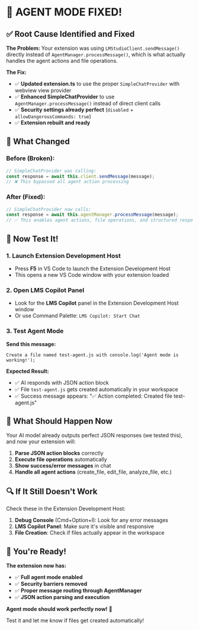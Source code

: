 # 🎉 AGENT MODE FIXED! 

## ✅ Root Cause Identified and Fixed

**The Problem:** 
Your extension was using `LMStudioClient.sendMessage()` directly instead of `AgentManager.processMessage()`, which is what actually handles the agent actions and file operations.

**The Fix:**
- ✅ **Updated extension.ts** to use the proper `SimpleChatProvider` with webview view provider
- ✅ **Enhanced SimpleChatProvider** to use `AgentManager.processMessage()` instead of direct client calls
- ✅ **Security settings already perfect** (`disabled` + `allowDangerousCommands: true`)
- ✅ **Extension rebuilt and ready**

## 🚀 What Changed

### Before (Broken):
```typescript
// SimpleChatProvider was calling:
const response = await this.client.sendMessage(message);
// ❌ This bypassed all agent action processing
```

### After (Fixed):
```typescript
// SimpleChatProvider now calls:
const response = await this.agentManager.processMessage(message);
// ✅ This enables agent actions, file operations, and structured responses
```

## 🧪 Now Test It!

### 1. Launch Extension Development Host
- Press **F5** in VS Code to launch the Extension Development Host
- This opens a new VS Code window with your extension loaded

### 2. Open LMS Copilot Panel
- Look for the **LMS Copilot** panel in the Extension Development Host window
- Or use Command Palette: `LMS Copilot: Start Chat`

### 3. Test Agent Mode
**Send this message:**
```
Create a file named test-agent.js with console.log('Agent mode is working!');
```

**Expected Result:**
- ✅ AI responds with JSON action block
- ✅ File `test-agent.js` gets created automatically in your workspace
- ✅ Success message appears: "✅ Action completed: Created file test-agent.js"

## 🎯 What Should Happen Now

Your AI model already outputs perfect JSON responses (we tested this), and now your extension will:

1. **Parse JSON action blocks** correctly
2. **Execute file operations** automatically  
3. **Show success/error messages** in chat
4. **Handle all agent actions** (create_file, edit_file, analyze_file, etc.)

## 🔍 If It Still Doesn't Work

Check these in the Extension Development Host:

1. **Debug Console** (Cmd+Option+I): Look for any error messages
2. **LMS Copilot Panel**: Make sure it's visible and responsive
3. **File Creation**: Check if files actually appear in the workspace

## 🎊 You're Ready!

**The extension now has:**
- ✅ **Full agent mode enabled**
- ✅ **Security barriers removed**
- ✅ **Proper message routing through AgentManager**
- ✅ **JSON action parsing and execution**

**Agent mode should work perfectly now!** 🚀

Test it and let me know if files get created automatically!
